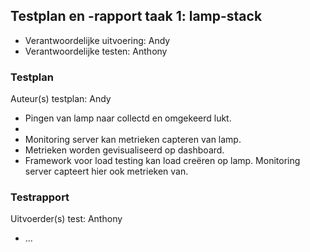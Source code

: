 ## Testplan en -rapport taak 1: lamp-stack

* Verantwoordelijke uitvoering: Andy
* Verantwoordelijke testen: Anthony

### Testplan

Auteur(s) testplan: Andy

- Pingen van lamp naar collectd en omgekeerd lukt.
- 
- Monitoring server kan metrieken capteren van lamp.
- Metrieken worden gevisualiseerd op dashboard.
- Framework voor load testing kan load creëren op lamp. Monitoring server capteert hier ook metrieken van.


### Testrapport

Uitvoerder(s) test: Anthony

- ...
